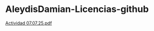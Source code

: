 # AleydisDamian-Licencias-github 


[Actividad 07.07.25.pdf](https://github.com/user-attachments/files/21106656/Actividad.07.07.25.pdf)

